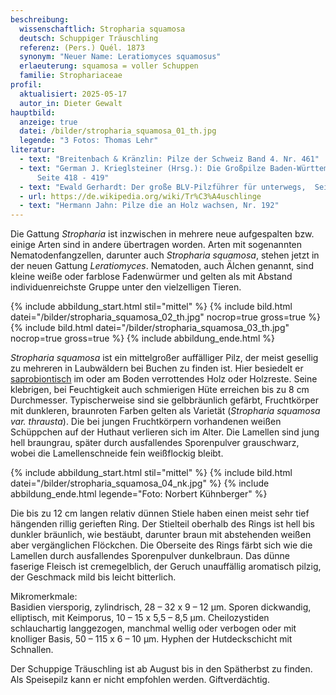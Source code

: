 ```yaml
---
beschreibung:
  wissenschaftlich: Stropharia squamosa
  deutsch: Schuppiger Träuschling
  referenz: (Pers.) Quél. 1873
  synonym: "Neuer Name: Leratiomyces squamosus"
  erlaeuterung: squamosa = voller Schuppen
  familie: Strophariaceae
profil:
  aktualisiert: 2025-05-17
  autor_in: Dieter Gewalt
hauptbild:
  anzeige: true
  datei: /bilder/stropharia_squamosa_01_th.jpg
  legende: "3 Fotos: Thomas Lehr"
literatur:
  - text: "Breitenbach & Kränzlin: Pilze der Schweiz Band 4. Nr. 461"
  - text: "German J. Krieglsteiner (Hrsg.): Die Großpilze Baden-Württembergs Band 4,
      Seite 418 - 419"
  - text: "Ewald Gerhardt: Der große BLV-Pilzführer für unterwegs,  Seite 328"
  - url: https://de.wikipedia.org/wiki/Tr%C3%A4uschlinge
  - text: "Hermann Jahn: Pilze die an Holz wachsen, Nr. 192"
---
```

Die Gattung *Stropharia* ist inzwischen in mehrere neue aufgespalten bzw. einige Arten sind in andere übertragen worden. Arten mit sogenannten Nematodenfangzellen, darunter auch *Stropharia squamosa*, stehen jetzt in der neuen Gattung *Leratiomyces*. Nematoden, auch Älchen genannt, sind kleine weiße oder farblose Fadenwürmer und gelten als mit Abstand individuenreichste Gruppe unter den vielzelligen Tieren.

{% include abbildung_start.html stil="mittel" %}
{% include bild.html datei="/bilder/stropharia_squamosa_02_th.jpg" nocrop=true gross=true %}
{% include bild.html datei="/bilder/stropharia_squamosa_03_th.jpg" nocrop=true gross=true %}
{% include abbildung_ende.html %}

*Stropharia squamosa* ist ein mittelgroßer auffälliger Pilz, der meist gesellig zu mehreren in Laubwäldern bei Buchen zu finden ist. Hier besiedelt er [saprobiontisch](saprobiontisch "Glossar") im oder am Boden verrottendes Holz oder Holzreste. Seine klebrigen, bei Feuchtigkeit auch schmierigen Hüte erreichen bis zu 8 cm Durchmesser. Typischerweise sind sie gelbbräunlich gefärbt, Fruchtkörper mit dunkleren, braunroten Farben gelten als Varietät (*Stropharia squamosa var. thrausta*). Die bei jungen Fruchtkörpern vorhandenen weißen Schüppchen auf der Huthaut verlieren sich im Alter. Die Lamellen sind jung hell braungrau, später durch ausfallendes Sporenpulver grauschwarz, wobei die Lamellenschneide fein weißflockig bleibt.

{% include abbildung_start.html stil="mittel" %}
{% include bild.html datei="/bilder/stropharia_squamosa_04_nk.jpg" %}
{% include abbildung_ende.html legende="Foto: Norbert Kühnberger" %}

Die bis zu 12 cm langen relativ dünnen Stiele haben einen meist sehr tief hängenden rillig gerieften Ring. Der Stielteil oberhalb des Rings ist hell bis dunkler bräunlich, wie bestäubt, darunter braun mit abstehenden weißen aber vergänglichen Flöckchen. Die Oberseite des Rings färbt sich wie die Lamellen durch ausfallendes Sporenpulver dunkelbraun. Das dünne faserige Fleisch ist cremegelblich, der Geruch unauffällig aromatisch pilzig, der Geschmack mild bis leicht bitterlich.

Mikromerkmale:\
Basidien viersporig, zylindrisch, 28 – 32 x 9 – 12 µm. Sporen dickwandig, elliptisch, mit Keimporus, 10 – 15 x 5,5 – 8,5 µm. Cheilozystiden schlauchartig langgezogen, manchmal wellig oder verbogen oder mit knolliger Basis, 50 – 115 x 6 – 10 µm. Hyphen der Hutdeckschicht mit Schnallen.

Der Schuppige Träuschling ist ab August bis in den Spätherbst zu finden. Als Speisepilz kann er nicht empfohlen werden. Giftverdächtig.